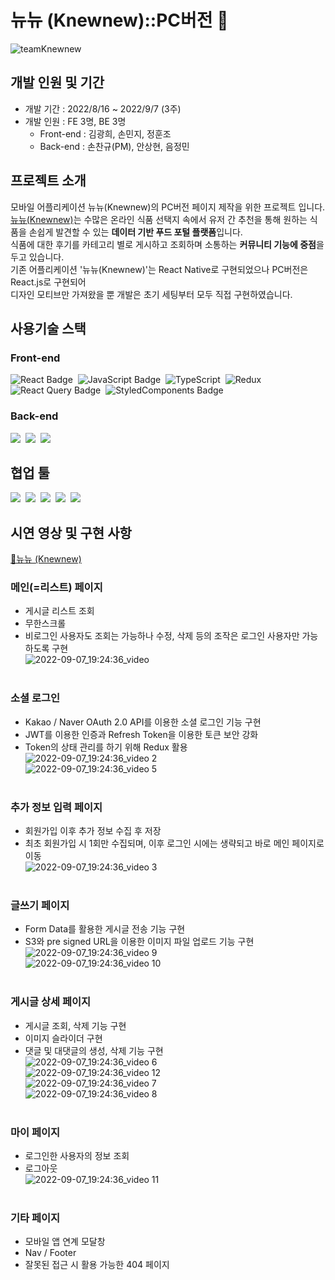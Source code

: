 # 뉴뉴 (Knewnew)::PC버전 🍭

<img src="https://user-images.githubusercontent.com/104430030/188837571-d895300c-0e2b-4cb9-907d-015b96852369.JPG" alt="teamKnewnew" />

## 개발 인원 및 기간

- 개발 기간 : 2022/8/16 ~ 2022/9/7 (3주)
- 개발 인원 : FE 3명, BE 3명
  - Front-end : 김광희, 손민지, 정훈조
  - Back-end : 손찬규(PM), 안상현, 음정민

## 프로젝트 소개

모바일 어플리케이션 뉴뉴(Knewnew)의 PC버전 페이지 제작을 위한 프로젝트 입니다.<br>
[뉴뉴(Knewnew)](https://play.google.com/store/apps/details?id=com.mealing.knewnnew)는 수많은 온라인 식품 선택지 속에서 유저 간 추천을 통해 원하는 식품을 손쉽게 발견할 수 있는 **데이터 기반 푸드 포털 플랫폼**입니다.<br>
식품에 대한 후기를 카테고리 별로 게시하고 조회하며 소통하는 **커뮤니티 기능에 중점**을 두고 있습니다.<br>
기존 어플리케이션 '뉴뉴(Knewnew)'는 React Native로 구현되었으나 PC버전은 React.js로 구현되어<br>
디자인 모티브만 가져왔을 뿐 개발은 초기 세팅부터 모두 직접 구현하였습니다.<br>

## 사용기술 스택

### Front-end<br>

![React Badge](https://img.shields.io/badge/React-61DAFB?style=for-the-badge&logo=React&logoColor=white)&nbsp;
![JavaScript Badge](https://img.shields.io/badge/Javascript-F7DF1E?style=for-the-badge&logo=Javascript&logoColor=white)&nbsp;
![TypeScript](https://img.shields.io/badge/TypeScript-3178C6?style=for-the-badge&logo=typescript&logoColor=white)&nbsp;
![Redux](https://img.shields.io/badge/Redux-764ABC?style=for-the-badge&logo=redux&logoColor=white)&nbsp;
![React Query Badge](https://img.shields.io/badge/ReactQuery-FF4154?style=for-the-badge&logo=React&logoColor=white)&nbsp;
![StyledComponents Badge](https://img.shields.io/badge/styled--components-DB7093?style=for-the-badge&logo=styled-components&logoColor=white)

### Back-end<br>

<img src="https://img.shields.io/badge/Python-3776AB?style=for-the-badge&logo=Python&logoColor=white"/>&nbsp;
<img src="https://img.shields.io/badge/Django-092E20?style=for-the-badge&logo=Django&logoColor=white"/>&nbsp;
<img src="https://img.shields.io/badge/PostgreSQL-4169E1?style=for-the-badge&logo=MySQL&logoColor=white"/>&nbsp;

## 협업 툴

<img src="https://img.shields.io/badge/Postman-FF6C37?style=for-the-badge&logo=MySQL&logoColor=white"/>&nbsp;
<img src="https://img.shields.io/badge/Slack-4A154B?style=for-the-badge&logo=Slack&logoColor=white"/>&nbsp;
<img src="https://img.shields.io/badge/Trello-0052CC?style=for-the-badge&logo=Trello&logoColor=white"/>&nbsp;
<img src="https://img.shields.io/badge/Notion-000000?style=for-the-badge&logo=Notion&logoColor=white"/>&nbsp;
<img src="https://img.shields.io/badge/Github-181717?style=for-the-badge&logo=Github&logoColor=white"/>&nbsp;

## 시연 영상 및 구현 사항

[🍭뉴뉴 (Knewnew)](https://youtu.be/T7NdgYqNdog)

### 메인(=리스트) 페이지

- 게시글 리스트 조회
- 무한스크롤
- 비로그인 사용자도 조회는 가능하나 수정, 삭제 등의 조작은 로그인 사용자만 가능하도록 구현<br>
  ![2022-09-07_19:24:36_video](https://user-images.githubusercontent.com/104430030/190970982-369e5461-dcb8-4c0f-b61d-a562f2c810d7.GIF)<br><br>

### 소셜 로그인

- Kakao / Naver OAuth 2.0 API를 이용한 소셜 로그인 기능 구현
- JWT를 이용한 인증과 Refresh Token을 이용한 토큰 보안 강화
- Token의 상태 관리를 하기 위해 Redux 활용<br>
  ![2022-09-07_19:24:36_video 2](https://user-images.githubusercontent.com/104430030/190971257-782fa279-ba3c-42f8-a119-0b9951913970.GIF)<br>
  ![2022-09-07_19:24:36_video 5](https://user-images.githubusercontent.com/104430030/190971401-a7cbbcc3-1620-419e-bd65-66cec3c24794.GIF)<br><br>

### 추가 정보 입력 페이지

- 회원가입 이후 추가 정보 수집 후 저장
- 최초 회원가입 시 1회만 수집되며, 이후 로그인 시에는 생략되고 바로 메인 페이지로 이동<br>
  ![2022-09-07_19:24:36_video 3](https://user-images.githubusercontent.com/104430030/190971313-ed11f89b-bc13-46e1-a8f0-e21294439dc8.GIF)<br><br>

### 글쓰기 페이지

- Form Data를 활용한 게시글 전송 기능 구현
- S3와 pre signed URL을 이용한 이미지 파일 업로드 기능 구현<br>
  ![2022-09-07_19:24:36_video 9](https://user-images.githubusercontent.com/104430030/190971685-772079d8-b102-4a1a-b5d6-4844a1388604.GIF)<br>
  ![2022-09-07_19:24:36_video 10](https://user-images.githubusercontent.com/104430030/190971700-cf86b8ef-0666-4756-b8e3-0ac9021c95c5.GIF)<br><br>

### 게시글 상세 페이지

- 게시글 조회, 삭제 기능 구현
- 이미지 슬라이더 구현
- 댓글 및 대댓글의 생성, 삭제 기능 구현<br>
  ![2022-09-07_19:24:36_video 6](https://user-images.githubusercontent.com/104430030/190971502-4727eb38-b64b-4850-85ea-6a02bef45a4b.GIF)<br>
  ![2022-09-07_19:24:36_video 12](https://user-images.githubusercontent.com/104430030/190972449-7c2533eb-5a5a-477e-8d05-d169cb266c82.GIF)<br>
  ![2022-09-07_19:24:36_video 7](https://user-images.githubusercontent.com/104430030/190971558-a9cb0f16-66ad-41a4-9e46-ec6722d63233.GIF)<br>
  ![2022-09-07_19:24:36_video 8](https://user-images.githubusercontent.com/104430030/190971570-c9b9ed94-4b37-4d55-a509-37e1de434da2.GIF)<br><br>

### 마이 페이지

- 로그인한 사용자의 정보 조회
- 로그아웃<br>
  ![2022-09-07_19:24:36_video 11](https://user-images.githubusercontent.com/104430030/190972313-31802e27-3068-4056-8182-ec9c47eb6d93.GIF)<br><br>

### 기타 페이지

- 모바일 앱 연계 모달창
- Nav / Footer
- 잘못된 접근 시 활용 가능한 404 페이지
